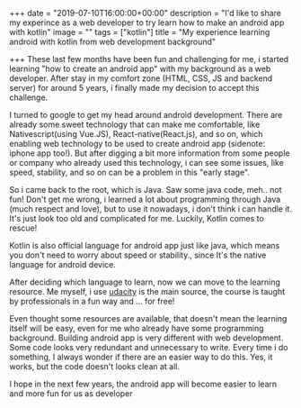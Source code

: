 +++
date = "2019-07-10T16:00:00+00:00"
description = "I'd like to share my experince as a web developer to try learn how to make an android app with kotlin"
image = ""
tags = ["kotlin"]
title = "My experience learning android with kotlin from web development background"

+++
These last few months have been fun and challenging for me, i started learning "how to create an android app" with my background as a web developer. After stay in my comfort zone (HTML, CSS, JS and backend server) for around 5 years, i finally made my decision to accept this challenge.

I turned to google to get my head around android development. There are already some sweet technology that can make me comfortable, like Nativescript(using Vue.JS), React-native(React.js), and so on, which enabling web technology to be used to create android app (sidenote: iphone app too!). But after digging a bit more information from some people or company who already used this technology, i can see some issues, like speed, stability, and so on can be a problem in this "early stage".

So i came back to the root, which is Java. Saw some java code, meh.. not fun! Don't get me wrong, i learned a lot about programming through Java (much respect and love), but to use it nowadays, i don't think i can handle it. It's just look too old and complicated for me. Luckily, Kotlin comes to rescue!

Kotlin is also official language for android app just like java, which means you don't need to worry about speed or stability., since It's the native language for android device.

After deciding which language to learn, now we can move to the learning resource. Me myself, i use [udacity](https://udacity.com/courses/all) is the main source, the course is taught by professionals in a fun way and ... for free!

Even thought some resources are available, that doesn't mean the learning itself will be easy, even for me who already have some programming background. Building android app is very different with web development. Some code looks very redundant and unnecessary to write. Every time i do something, I always wonder if there are an easier way to do this. Yes, it works, but the code doesn't looks clean at all.

I hope in the next few years, the android app will become easier to learn and more fun for us as developer